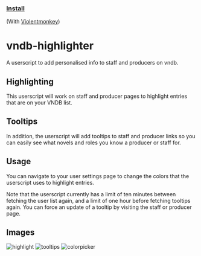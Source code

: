 ### [Install](https://raw.githubusercontent.com/MarvNC/vndb-highlighter/main/vndb-list-highlighter.user.js)

(With [Violentmonkey](https://violentmonkey.github.io/))

# vndb-highlighter

A userscript to add personalised info to staff and producers on vndb.

## Highlighting

This userscript will work on staff and producer pages to highlight entries that are on your VNDB list.

## Tooltips

In addition, the userscript will add tooltips to staff and producer links so you can easily see what novels and roles you know a producer or staff for.

## Usage

You can navigate to your user settings page to change the colors that the userscript uses to highlight entries.

Note that the userscript currently has a limit of ten minutes between fetching the user list again, and a limit of one hour before fetching tooltips again. You can force an update of a tooltip by visiting the staff or producer page.

## Images

![highlight](https://files.catbox.moe/43me1i.png)
![tooltips](https://files.catbox.moe/dciikb.png)
![colorpicker](https://files.catbox.moe/h27u9l.png)
